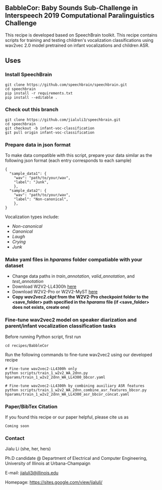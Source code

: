 ## BabbleCor: Baby Sounds Sub-Challenge in Interspeech 2019 Computational Paralinguistics Challenge 
This recipe is developed based on SpeechBrain toolkit. This recipe contains scripts for training and testing children's vocalization classifications using wav2vec 2.0 model pretrained on infant vocalizations and children ASR.

## Uses
### Install SpeechBrain
```
git clone https://github.com/speechbrain/speechbrain.git
cd speechbrain
pip install -r requirements.txt
pip install --editable .

```

### Check out this branch
```
git clone https://github.com/jialuli3/speechbrain.git
cd speechbrain
git checkout -b infant-voc-classification
git pull origin infant-voc-classification
```

### Prepare data in json format ###
To make data compatible with this script, prepare your data similar as the following json format (each entry corresponds to each sample)
```
{
  "sample_data1": { 
    "wav": "path/to/your/wav",
    "label": "Junk", 
    },
  "sample_data2": { 
    "wav": "path/to/your/wav",
    "label": "Non-canonical", 
    },
}
```
Vocalization types include:
  - *Non-canonical*
  - *Canonical*
  - *Laugh*
  - *Crying*
  - *Junk*

### Make yaml files in *hparams* folder compatiable with your dataset
- Change data paths in *train_annotation*, *valid_annotation*, and *test_annotation*
- Download W2V2-LL4300h [here](https://huggingface.co/lijialudew/wav2vec_LittleBeats_LENA/tree/main/LL_4300)
- Download W2V2-Pro or W2V2-MyST [here](https://huggingface.co/lijialudew/wav2vec_Providence/tree/main)
- **Copy *wav2vec2.ckpt* from the W2V2-Pro checkpoint folder to the <save_folder> path specified in the *hparams* file (if <save_folder> does not exists, create one)**

### Fine-tune wav2vec2 model on speaker diarization and parent/infant vocalization classification tasks ###
Before running Python script, first run
```
cd recipes/BabbleCor
```

Run the following commands to fine-tune wav2vec2 using our developed recipe

```
# Fine-tune wav2vec2-LL4300h only
python scripts/train_1_w2v2_WA_2dnn.py hparams/train_1_w2v2_2dnn_WA_LL4300_bbcor.yaml

# Fine-tune wav2vec2-LL4300h by combining auxiliary ASR features 
python scripts/train_1_w2v2_WA_2dnn_combine_asr_features_bbcor.py hparams/train_1_w2v2_2dnn_WA_LL4300_asr_bbcor_concat.yaml
```

### Paper/BibTex Citation
If you found this recipe or our paper helpful, please cite us as

```
Coming soon
```

### Contact
Jialu Li (she, her, hers)

Ph.D candidate @ Department of Electrical and Computer Engineering, University of Illinois at Urbana-Champaign

E-mail: jialuli3@illinois.edu

Homepage: https://sites.google.com/view/jialuli/